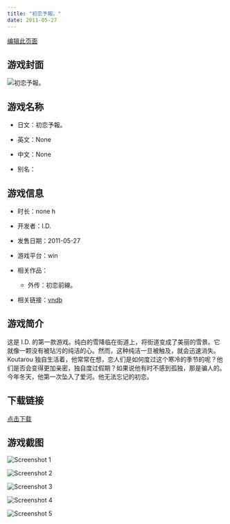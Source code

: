 ```yaml
---
title: "初恋予報。"
date: 2011-05-27
---
```

[编辑此页面](https://github.com/ACG-3/ADV3-source/blob/main/source/_posts/games/%E5%88%9D%E6%81%8B%E4%BA%88%E5%A0%B1%E3%80%82.md)

## 游戏封面

![初恋予報。](https%3A//pan.timero.xyz/onedrive/img_lib_001/%E5%88%9D%E6%81%8B%E4%BA%88%E5%A0%B1%E3%80%82_cover.avif)


## 游戏名称

- 日文：初恋予報。
- 英文：None
- 中文：None

- 别名：


## 游戏信息

- 时长：none h
- 开发者：I.D.
- 发售日期：2011-05-27
- 游戏平台：win
- 相关作品：
   - 外传：初恋前線。

- 相关链接：[vndb](https://vndb.org/v5782)


## 游戏简介

这是 I.D. 的第一款游戏。纯白的雪降临在街道上，将街道变成了美丽的雪景。它就像一颗没有被玷污的纯洁的心。然而，这种纯洁一旦被触及，就会迅速消失。Koutarou 独自生活着，他常常在想，恋人们是如何度过这个寒冷的季节的呢？他们是否会变得更加亲密，独自度过假期？如果说他有时不感到孤独，那是骗人的。今年冬天，他第一次坠入了爱河。他无法忘记的初恋。




## 下载链接

[点击下载](https://pan.timero.xyz/onedrive/adv_lib_001/%E5%88%9D%E6%81%8B%E4%BA%88%E5%A0%B1%E3%80%82)


## 游戏截图


![Screenshot 1](https%3A//pan.timero.xyz/onedrive/img_lib_001/%E5%88%9D%E6%81%8B%E4%BA%88%E5%A0%B1%E3%80%82_Screenshot_1.avif)

![Screenshot 2](https%3A//pan.timero.xyz/onedrive/img_lib_001/%E5%88%9D%E6%81%8B%E4%BA%88%E5%A0%B1%E3%80%82_Screenshot_2.avif)

![Screenshot 3](https%3A//pan.timero.xyz/onedrive/img_lib_001/%E5%88%9D%E6%81%8B%E4%BA%88%E5%A0%B1%E3%80%82_Screenshot_3.avif)

![Screenshot 4](https%3A//pan.timero.xyz/onedrive/img_lib_001/%E5%88%9D%E6%81%8B%E4%BA%88%E5%A0%B1%E3%80%82_Screenshot_4.avif)

![Screenshot 5](https%3A//pan.timero.xyz/onedrive/img_lib_001/%E5%88%9D%E6%81%8B%E4%BA%88%E5%A0%B1%E3%80%82_Screenshot_5.avif)


